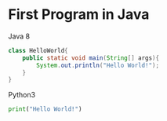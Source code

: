 # First Program in Java

Java 8
```java
class HelloWorld{
    public static void main(String[] args){
        System.out.println("Hello World!");
    }
}
```
Python3
```python
print("Hello World!")
```
